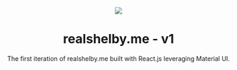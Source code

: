 <p align="center">
  <img src="https://img.icons8.com/color/48/000000/magritte.png"/>
</p>
<h1 align="center">
  realshelby.me - v1
</h1>
<p align="center">
  The first iteration of realshelby.me
  built with React.js leveraging Material UI.
</p>

